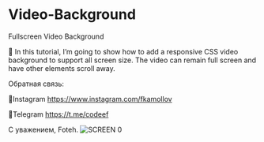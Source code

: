 # Video-Background
Fullscreen Video Background

🔹 In this tutorial, I’m going to show how to add a responsive CSS video background to support all screen size. The video can remain full screen and have other elements scroll away.

Обратная связь:

📌Instagram https://www.instagram.com/fkamollov

📌Telegram https://t.me/codeef

С уважением, Foteh.
![SCREEN 0](https://user-images.githubusercontent.com/55693215/104856853-c80eb080-5925-11eb-9c65-64e077c25ed9.png)
